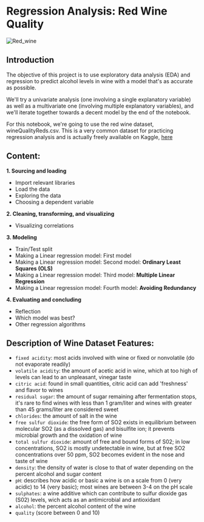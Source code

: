 # Regression Analysis: Red Wine Quality

![Red_wine](https://user-images.githubusercontent.com/67468718/104449221-20733600-5553-11eb-9449-20c930dc57cb.jpg)

## Introduction

The objective of this project is to use exploratory data analysis (EDA) and regression to predict alcohol levels in wine with a model that's as accurate as possible.

We'll try a univariate analysis (one involving a single explanatory variable) as well as a multivariate one (involving multiple explanatory variables), and we'll iterate together towards a decent model by the end of the notebook.

For this notebook, we're going to use the red wine dataset, wineQualityReds.csv. This is a very common dataset for practicing regression analysis and is actually freely available on Kaggle, [here](https://www.kaggle.com/piyushgoyal443/red-wine-dataset)

## Content:

**1. Sourcing and loading** 
* Import relevant libraries
* Load the data 
* Exploring the data
* Choosing a dependent variable
 
**2. Cleaning, transforming, and visualizing**
* Visualizing correlations
  
  
**3. Modeling** 
* Train/Test split
* Making a Linear regression model: First model
* Making a Linear regression model: Second model: **Ordinary Least Squares (OLS)**
* Making a Linear regression model: Third model: **Multiple Linear Regression**
* Making a Linear regression model: Fourth model: **Avoiding Redundancy**

**4. Evaluating and concluding** 
* Reflection 
* Which model was best?
* Other regression algorithms

## Description of Wine Dataset Features:

* <code>fixed acidity</code>: most acids involved with wine or fixed or nonvolatile (do not evaporate readily)
* <code>volatile acidity</code>: the amount of acetic acid in wine, which at too high of levels can lead to an unpleasant, vinegar taste
* <code>citric acid</code>: found in small quantities, citric acid can add 'freshness' and flavor to wines
* <code>residual sugar</code>: the amount of sugar remaining after fermentation stops, it's rare to find wines with less than 1 gram/liter and wines with greater than 45 grams/liter are considered sweet
* <code>chlorides</code>: the amount of salt in the wine
* <code>free sulfur dioxide</code>: the free form of SO2 exists in equilibrium between molecular SO2 (as a dissolved gas) and bisulfite ion; it prevents microbial growth and the oxidation of wine
* <code>total sulfur dioxide</code>: amount of free and bound forms of S02; in low concentrations, SO2 is mostly undetectable in wine, but at free SO2 concentrations over 50 ppm, SO2 becomes evident in the nose and taste of wine
* <code>density</code>: the density of water is close to that of water depending on the percent alcohol and sugar content
* <code>pH</code>: describes how acidic or basic a wine is on a scale from 0 (very acidic) to 14 (very basic); most wines are between 3-4 on the pH scale
* <code>sulphates</code>: a wine additive which can contribute to sulfur dioxide gas (S02) levels, wich acts as an antimicrobial and antioxidant
* <code>alcohol</code>: the percent alcohol content of the wine
* <code>quality</code> (score between 0 and 10)
